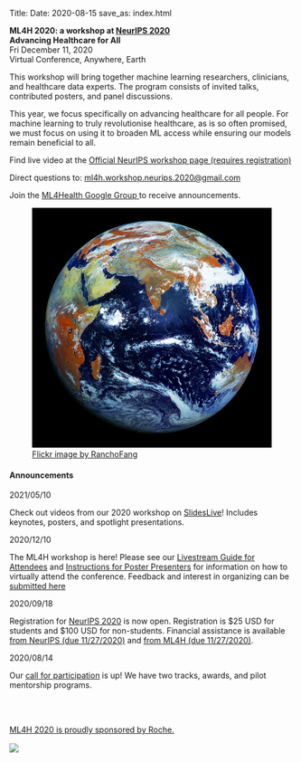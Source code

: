 Title:
Date: 2020-08-15
save_as: index.html

<div class="container">

<div class="row">
<div class="col-md-7">
    <p>
        <b>
            ML4H 2020: a workshop at
            <a href="https://neurips.cc">NeurIPS 2020</a>
        </b> <br>
        <b> Advancing Healthcare for All</b>
        <br> 
    Fri December 11, 2020 <br>
    Virtual Conference, Anywhere, Earth
    </p>
    <p>This workshop will bring together machine learning researchers, clinicians, and healthcare data experts. The program consists of invited talks, contributed posters, and panel discussions.
    <p>This year, we focus specifically on advancing healthcare for all people. For machine learning to truly revolutionise healthcare, as is so often promised, we must focus on using it to broaden ML access while ensuring our models remain beneficial to all.</p>
    <p>Find live video at the <a href="https://neurips.cc/virtual/2020/protected/workshop_16134.html">Official NeurIPS workshop page (requires registration)</a></p>
    <p>Direct questions to:
                <a href="mailto:ml4h.workshop.neurips.2020@gmail.com">
                    ml4h.workshop.neurips.2020@gmail.com
                </a>
    </p>        
    <p>Join the
        <a href="https://groups.google.com/d/forum/ml4health">
        ML4Health Google Group
        </a>
        to receive announcements.
    </p>
    <!-- <p>Apply for a <a href="https://forms.gle/SEc4Nj3RnmN6GN8e8">Travel Grant</a>.</p> -->
</div>

<div class="col-md-5" style="padding-left: 0px;  padding-right: 0px;">
<figure class="figure">
<img
    src="images/earth_800x800.jpg"
    class="img-fluid"
    alt="Picture of Earth.">
<figcaption class="figure-caption">
    <a href="https://www.flickr.com/photos/73757473@N07/">
        Flickr image by RanchoFang</a>
</figcaption>
</figure>
</div>
</div>

<h4>Announcements</h4>
<div class="row">
<div class="alert alert-success" role="alert">
<p> 2021/05/10 </p>
<p>Check out videos from our 2020 workshop on <a href="https://slideslive.com/neurips/machine-learning-for-health-ml4h-advancing-healthcare-for-all">SlidesLive</a>! Includes keynotes, posters, and spotlight presentations.</p> 
</div>
</div>

<div class="row">
<div class="alert alert-success" role="alert">
<p> 2020/12/10 </p>
<p>The ML4H workshop is here! Please see our <a href="https://docs.google.com/document/d/1p2IjQNUnYWE9iakdy92AlHCJTh9Izto213SoTAPGEUs/edit?usp=sharing">Livestream Guide for Attendees</a> and <a href="https://docs.google.com/document/d/1bE-BoGPpAuqlFlqy_PpljB-t_HSNH0ZFRzgn9yjW0B8/edit?usp=sharing">Instructions for Poster Presenters</a> for information on how to virtually attend the conference. Feedback and interest in organizing can be <a href="http://bit.ly/3oA57qr">submitted here</a></p> 
</div>
</div>
<div class="row">
<div class="alert alert-success" role="alert">
<p> 2020/09/18 </p>
<p>Registration for <a href="https://neurips.cc/Register/view-registration">NeurIPS 2020</a> is now open. Registration is $25 USD for students and $100 USD for non-students. Financial assistance is available <a href="https://nips.cc/Surveys/49">from NeurIPS (due 11/27/2020)</a> and <a href="https://forms.gle/uFw3W84hjQGUQxk66">from ML4H (due 11/27/2020)</a>.</p>
</div>
</div>
<div class="row">
<div class="alert alert-success" role="alert">
<p> 2020/08/14 </p>
<p>Our <a href="./pages/call-for-participation.html">call for participation</a> is up! We have two tracks, awards, and pilot mentorship programs.</p>
</div>
</div>
<!-- 
<div class="row">
<div class="alert alert-info" role="alert">
<p> <a href="./pages/schedule.html"> Day of Schedule </a>
<p> 2019/11/30 Schedule Posted </p>
</div>
</div>

<div class="row">
<div class="alert alert-info" role="alert">
<p>Poster Instructions</p>
<p> Size: 36 W X 48 H (inches) or 90 W X 122 H (cm) <br />
Paper Type: Light-weight (e.g., not-laminated) <br />
Attaching to Wall: There are no poster boards, we will have tape or some other means of attaching the posters to the wall.
<emph>
</emph>
</p>
</div>
</div> -->
<br>
<br>
<div class="row">
<div class="col-md-12">
<p> <a href="./pages/sponsorship.html">ML4H 2020 is proudly sponsored by Roche.</a>
 </p>
 <img src="{static}/images/roche.png" align="center">
</div>
